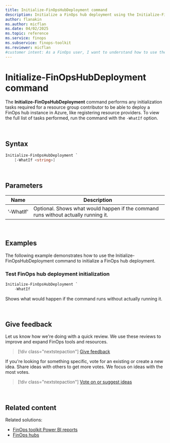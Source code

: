 ```yaml
---
title: Initialize-FinOpsHubDeployment command
description: Initialize a FinOps hub deployment using the Initialize-FinOpsHubDeployment command in the FinOpsToolkit module.
author: flanakin
ms.author: micflan
ms.date: 04/02/2025
ms.topic: reference
ms.service: finops
ms.subservice: finops-toolkit
ms.reviewer: micflan
#customer intent: As a FinOps user, I want to understand how to use the what Initialize-FinOpsHubDeployment command in the FinOpsToolkit module.
---
```


<!-- markdownlint-disable-next-line MD025 -->
# Initialize-FinOpsHubDeployment command

The **Initialize-FinOpsHubDeployment** command performs any initialization tasks required for a resource group contributor to be able to deploy a FinOps hub instance in Azure, like registering resource providers. To view the full list of tasks performed, run the command with the `-WhatIf` option.

<br>

## Syntax

```powershell
Initialize-FinOpsHubDeployment `
    [-WhatIf <string>]
```

<br>

## Parameters

| Name      | Description                                                                        |
| --------- | ---------------------------------------------------------------------------------- |
| '‑WhatIf' | Optional. Shows what would happen if the command runs without actually running it. |

<br>

## Examples

The following example demonstrates how to use the Initialize-FinOpsHubDeployment command to initialize a FinOps hub deployment.

### Test FinOps hub deployment initialization

```powershell
Initialize-FinOpsHubDeployment `
    -WhatIf
```

Shows what would happen if the command runs without actually running it.

<br>

## Give feedback

Let us know how we're doing with a quick review. We use these reviews to improve and expand FinOps tools and resources.

> [!div class="nextstepaction"]
> [Give feedback](https://portal.azure.com/#view/HubsExtension/InProductFeedbackBlade/extensionName/FinOpsToolkit/cesQuestion/How%20easy%20or%20hard%20is%20it%20to%20use%20the%20FinOps%20toolkit%20PowerShell%20module%3F/cvaQuestion/How%20valuable%20are%20the%20FinOps%20toolkit%20PowerShell%20module%3F/surveyId/FTK/bladeName/PowerShell/featureName/Hubs.InitDeployment)

If you're looking for something specific, vote for an existing or create a new idea. Share ideas with others to get more votes. We focus on ideas with the most votes.

> [!div class="nextstepaction"]
> [Vote on or suggest ideas](https://github.com/microsoft/finops-toolkit/issues?q=is%3Aissue%20is%3Aopen%20label%3A%22Tool%3A%20PowerShell%22%20sort%3A"reactions-%2B1-desc")

<br>

## Related content

Related solutions:

- [FinOps toolkit Power BI reports](../../power-bi/reports.md)
- [FinOps hubs](../../hubs/finops-hubs-overview.md)


<br>
